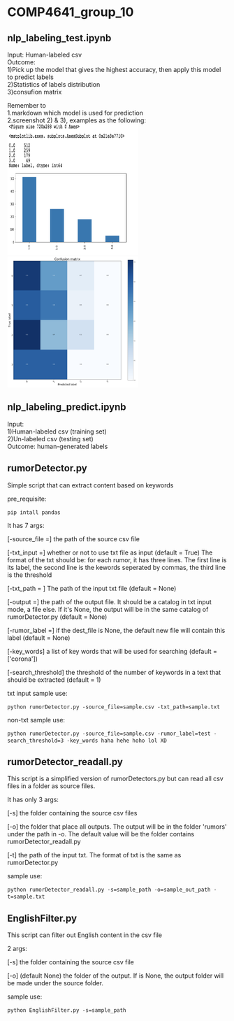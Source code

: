 # COMP4641_group_10

## nlp_labeling_test.ipynb
Input: Human-labeled csv <br/>
Outcome: <br/>
1)Pick up the model that gives the highest accuracy, then apply this model to predict labels <br/>
2)Statistics of labels distribution <br/>
3)consufion matrix<br/>

Remember to <br/>
1.markdown which model is used for prediction<br/>
2.screenshot 2) & 3), examples as the following:<br/>
<img src="./image/label_distribution.png" width="300" height="300">
<img src="./image/confusion_matrix.png" width="300" height="300">


## nlp_labeling_predict.ipynb
Input: <br/>
1)Human-labeled csv (training set) <br/>
2)Un-labeled csv (testing set) <br/>
Outcome: human-generated labels

## rumorDetector.py

Simple script that can extract content based on keywords

pre_requisite:
```
pip intall pandas
```

It has 7 args:

  [-source_file =] the path of the source csv file
  
  [-txt_input =] whether or not to use txt file as input (default = True) The format of the txt should be: for each rumor, it has three lines. The first line is its label, the second line is the kewords seperated by commas, the third line is the threshold
  
  [-txt_path = ] The path of the input txt file (default = None)
  
  [-output =] the path of the output file. It should be a catalog in txt input mode, a file else. If it's None, the output will be in the same catalog of rumorDetector.py (default = None)
  
  [-rumor_label =] if the dest_file is None, the default new file will contain this label (default = None)
  
  [-key_words] a list of key words that will be used for searching (default = ['corona'])
  
  [-search_threshold] the threshold of the number of keywords in a text that should be extracted (default = 1)
  
txt input sample use:

  ```
  python rumorDetector.py -source_file=sample.csv -txt_path=sample.txt
  ```

non-txt sample use:
  ```
  python rumorDetector.py -source_file=sample.csv -rumor_label=test -search_threshold=3 -key_words haha hehe hoho lol XD 
  ``` 

## rumorDetector_readall.py

This script is a simplified version of rumorDetectors.py but can read all csv files in a folder as source files.

It has only 3 args:

[-s] the folder containing the source csv files

[-o] the folder that place all outputs. The output will be in the folder 'rumors' under the path in -o. The default value will be the folder contains rumorDetector_readall.py

[-t] the path of the input txt. The format of txt is the same as rumorDetector.py

sample use:
```
python rumorDetector_readall.py -s=sample_path -o=sample_out_path -t=sample.txt
```

## EnglishFilter.py

This script can filter out English content in the csv file

2 args:

[-s] the folder containing the source csv file

[-o] (default None) the folder of the output. If is None, the output folder will be made under the source folder.

sample use:
```
python EnglishFilter.py -s=sample_path
```
